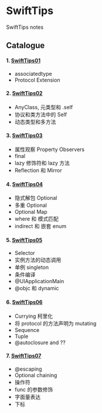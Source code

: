 # SwiftTips
SwiftTips notes
## Catalogue
#### 1. [SwiftTips01](https://github.com/wanqingrongruo/SwiftTips/tree/master/SwiftTips01.playground)
* associatedtype
*  Protocol Extension 

#### 2. [SwiftTips02](https://github.com/wanqingrongruo/SwiftTips/tree/master/SwiftTips02.playground)
* AnyClass, 元类型和 .self
* 协议和类方法中的 Self
* 动态类型和多方法

#### 3. [SwiftTips03](https://github.com/wanqingrongruo/SwiftTips/tree/master/SwiftTips03.playground)
* 属性观察 Property Observers
* final
* lazy 修饰符和 lazy 方法
* Reflection 和 Mirror

#### 4. [SwiftTips04](https://github.com/wanqingrongruo/SwiftTips/tree/master/SwiftTips04.playground)
* 隐式解包 Optional
* 多重 Optional
* Optional Map
* where 和 模式匹配
* indirect 和 嵌套 enum

#### 5. [SwiftTips05](https://github.com/wanqingrongruo/SwiftTips/tree/master/SwiftTips05.playground)
* Selector
* 实例方法的动态调用
* 单例 singleton
* 条件编译
* @UIApplicationMain
* @objc 和 dynamic

#### 6. [SwiftTips06](https://github.com/wanqingrongruo/SwiftTips/tree/master/SwiftTips06.playground)
* Currying 柯里化
* 将 protocol 的方法声明为 mutating
* Sequence
* Tuple
* @autoclosure and ??

#### 7. [SwiftTips07](https://github.com/wanqingrongruo/SwiftTips/tree/master/SwiftTips07.playground)
* @escaping
* Optional chaining
* 操作符
* func 的参数修饰
* 字面量表达
* 下标

